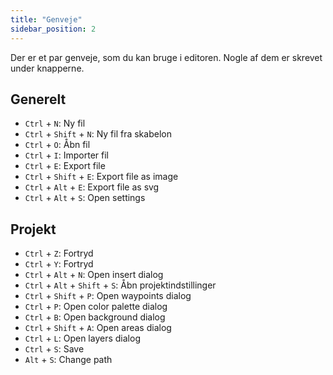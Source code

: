 ```yaml
---
title: "Genveje"
sidebar_position: 2
---
```


Der er et par genveje, som du kan bruge i editoren. Nogle af dem er skrevet under knapperne.

## Generelt

* `Ctrl` + `N`: Ny fil
* `Ctrl` + `Shift` + `N`: Ny fil fra skabelon
* `Ctrl` + `O`: Åbn fil
* `Ctrl` + `I`: Importer fil
* `Ctrl` + `E`: Export file
* `Ctrl` + `Shift` + `E`: Export file as image
* `Ctrl` + `Alt` + `E`: Export file as svg
* `Ctrl` + `Alt` + `S`: Open settings

## Projekt

* `Ctrl` + `Z`: Fortryd
* `Ctrl` + `Y`: Fortryd
* `Ctrl` + `Alt` + `N`: Open insert dialog
* `Ctrl` + `Alt` + `Shift` + `S`: Åbn projektindstillinger
* `Ctrl` + `Shift` + `P`: Open waypoints dialog
* `Ctrl` + `P`: Open color palette dialog
* `Ctrl` + `B`: Open background dialog
* `Ctrl` + `Shift` + `A`: Open areas dialog
* `Ctrl` + `L`: Open layers dialog
* `Ctrl` + `S`: Save
* `Alt` + `S`: Change path
